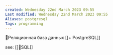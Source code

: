 ```yaml
---
created: Wednesday 22nd March 2023 09:55
Last modified: Wednesday 22nd March 2023 09:55
Aliases: postgresql
Tags: programming
---
```


📌Реляционная база данных
[[+ PostgreSQL]]


see: [[📙SQL]]

